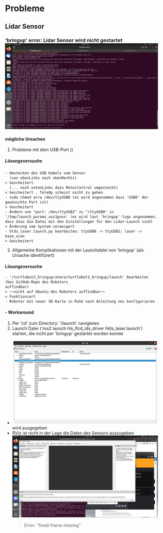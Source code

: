 # Probleme

## Lidar Sensor

### 'bringup' error: Lidar Sensor wird nicht gestartet  ![siehe](Bilder\ScreenshotBringupUpperHalf.png) 

#### mögliche Ursachen

1. Probleme mit dem USB-Port ()

##### Lösungsversuche

    - Umstecken des USB Kabels vom Sensor 
      (von obenLinks nach obenRechts)
    > Gescheitert
      (... nach untenLinks dazu MotorControl umgesteckt)
    > Gescheitert , TeleOp scheint nicht zu gehen
    - sudo chmod a+rw /dev/ttyUSB0 (es wird angenommen dass 'USB0' der gewünschte Port ist)
    > Gescheitert
    - Ändern von "port: /dev/ttyUSB2" zu "/ttyUSB0" in '/tmp/launch_params_uuc1pnvx' (es wird laut 'bringup'-logs angenommen, dass dies die Datei mit den Einstellungen für den Lidar-Launch sind)
    > Änderung vom System verweigert
    - hlds_laser.launch.py bearbeiten: ttyUSB0 -> ttyUSB2; laser -> base_scan
    > Gescheitert

2. Allgemeine Komplikationen mit der Launchdatei von 'bringup' (als Ursache identifiziert)

#### Lösungsversuche  
    - '/turtlebot3_bringup/share/turtlebot3_bringup/launch' bearbeiten (bei GitHub-Repo des Roboters 
    auffindbar)
    > ~~nicht auf Ubuntu des Roboters auffindbar~~
    > Funktioniert
    - Roboter mit neuer SD-Karte in Ruhe nach Anleitung neu konfigurieren

#### - Workaround

1. Per 'cd' zum Directory: '/launch' navigieren
2. Launch Datei ('ros2 launch hls_lfcd_lds_driver hlds_laser.launch') starten, die nicht per 'bringup' gestartet worden konnte

- ![/scan topic](Bilder\rqt\rqtLidarRunning-19.4.png) wird ausgegeben
- RViz ist nicht in der Lage die Daten des Sensors auszugeben ![siehe](Bilder\RVizError_inProgramm-15.4.png)
  >Error: "fixed-frame missing"  
